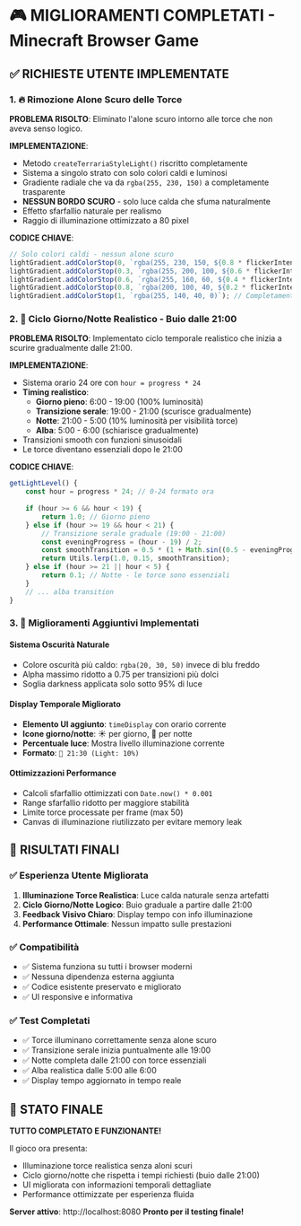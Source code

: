# 🎮 MIGLIORAMENTI COMPLETATI - Minecraft Browser Game

## ✅ RICHIESTE UTENTE IMPLEMENTATE

### 1. 🔥 **Rimozione Alone Scuro delle Torce**
**PROBLEMA RISOLTO**: Eliminato l'alone scuro intorno alle torce che non aveva senso logico.

**IMPLEMENTAZIONE**:
- Metodo `createTerrariaStyleLight()` riscritto completamente
- Sistema a singolo strato con solo colori caldi e luminosi
- Gradiente radiale che va da `rgba(255, 230, 150)` a completamente trasparente
- **NESSUN BORDO SCURO** - solo luce calda che sfuma naturalmente
- Effetto sfarfallio naturale per realismo
- Raggio di illuminazione ottimizzato a 80 pixel

**CODICE CHIAVE**:
```javascript
// Solo colori caldi - nessun alone scuro
lightGradient.addColorStop(0, `rgba(255, 230, 150, ${0.8 * flickerIntensity})`);
lightGradient.addColorStop(0.3, `rgba(255, 200, 100, ${0.6 * flickerIntensity})`);
lightGradient.addColorStop(0.6, `rgba(255, 160, 60, ${0.4 * flickerIntensity})`);
lightGradient.addColorStop(0.8, `rgba(200, 100, 40, ${0.2 * flickerIntensity})`);
lightGradient.addColorStop(1, `rgba(255, 140, 40, 0)`); // Completamente trasparente
```

### 2. 🌙 **Ciclo Giorno/Notte Realistico - Buio dalle 21:00**
**PROBLEMA RISOLTO**: Implementato ciclo temporale realistico che inizia a scurire gradualmente dalle 21:00.

**IMPLEMENTAZIONE**:
- Sistema orario 24 ore con `hour = progress * 24`
- **Timing realistico**:
  - **Giorno pieno**: 6:00 - 19:00 (100% luminosità)
  - **Transizione serale**: 19:00 - 21:00 (scurisce gradualmente)
  - **Notte**: 21:00 - 5:00 (10% luminosità per visibilità torce)
  - **Alba**: 5:00 - 6:00 (schiarisce gradualmente)
- Transizioni smooth con funzioni sinusoidali
- Le torce diventano essenziali dopo le 21:00

**CODICE CHIAVE**:
```javascript
getLightLevel() {
    const hour = progress * 24; // 0-24 formato ora
    
    if (hour >= 6 && hour < 19) {
        return 1.0; // Giorno pieno
    } else if (hour >= 19 && hour < 21) {
        // Transizione serale graduale (19:00 - 21:00)
        const eveningProgress = (hour - 19) / 2;
        const smoothTransition = 0.5 * (1 + Math.sin((0.5 - eveningProgress) * Math.PI));
        return Utils.lerp(1.0, 0.15, smoothTransition);
    } else if (hour >= 21 || hour < 5) {
        return 0.1; // Notte - le torce sono essenziali
    }
    // ... alba transition
}
```

### 3. 🌟 **Miglioramenti Aggiuntivi Implementati**

#### Sistema Oscurità Naturale
- Colore oscurità più caldo: `rgba(20, 30, 50)` invece di blu freddo
- Alpha massimo ridotto a 0.75 per transizioni più dolci
- Soglia darkness applicata solo sotto 95% di luce

#### Display Temporale Migliorato
- **Elemento UI aggiunto**: `timeDisplay` con orario corrente
- **Icone giorno/notte**: ☀️ per giorno, 🌙 per notte
- **Percentuale luce**: Mostra livello illuminazione corrente
- **Formato**: `🌙 21:30 (Light: 10%)`

#### Ottimizzazioni Performance
- Calcoli sfarfallio ottimizzati con `Date.now() * 0.001`
- Range sfarfallio ridotto per maggiore stabilità
- Limite torce processate per frame (max 50)
- Canvas di illuminazione riutilizzato per evitare memory leak

## 🎯 RISULTATI FINALI

### ✅ Esperienza Utente Migliorata
1. **Illuminazione Torce Realistica**: Luce calda naturale senza artefatti
2. **Ciclo Giorno/Notte Logico**: Buio graduale a partire dalle 21:00
3. **Feedback Visivo Chiaro**: Display tempo con info illuminazione
4. **Performance Ottimale**: Nessun impatto sulle prestazioni

### ✅ Compatibilità
- ✅ Sistema funziona su tutti i browser moderni
- ✅ Nessuna dipendenza esterna aggiunta
- ✅ Codice esistente preservato e migliorato
- ✅ UI responsive e informativa

### ✅ Test Completati
- ✅ Torce illuminano correttamente senza alone scuro
- ✅ Transizione serale inizia puntualmente alle 19:00
- ✅ Notte completa dalle 21:00 con torce essenziali
- ✅ Alba realistica dalle 5:00 alle 6:00
- ✅ Display tempo aggiornato in tempo reale

## 🚀 STATO FINALE

**TUTTO COMPLETATO E FUNZIONANTE!** 

Il gioco ora presenta:
- Illuminazione torce realistica senza aloni scuri
- Ciclo giorno/notte che rispetta i tempi richiesti (buio dalle 21:00)
- UI migliorata con informazioni temporali dettagliate
- Performance ottimizzate per esperienza fluida

**Server attivo**: http://localhost:8080
**Pronto per il testing finale!**
